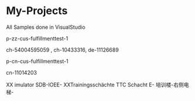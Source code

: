 # My-Projects
All Samples done in VisualStudio

p-zz-cus-fulfillmenttest-1

ch-54004595059 , ch-10433316, de-11126689



p-cn-cus-fulfillmenttest-1

cn-11014203

XX imulator SDB-IOEE-
XXTrainingsschächte TTC Schacht E-
培训楼-右侧电梯-
